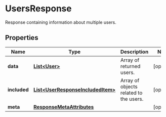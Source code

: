 

# UsersResponse

Response containing information about multiple users.
## Properties

Name | Type | Description | Notes
------------ | ------------- | ------------- | -------------
**data** | [**List&lt;User&gt;**](User.md) | Array of returned users. |  [optional]
**included** | [**List&lt;UserResponseIncludedItem&gt;**](UserResponseIncludedItem.md) | Array of objects related to the users. |  [optional]
**meta** | [**ResponseMetaAttributes**](ResponseMetaAttributes.md) |  |  [optional]



